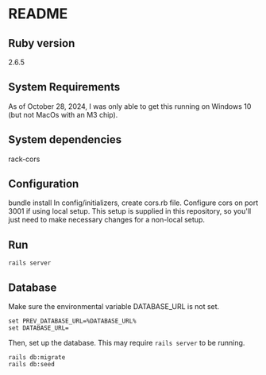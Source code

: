 # README

## Ruby version
2.6.5

## System Requirements
As of October 28, 2024, I was only able to get this running on Windows 10 (but not MacOs with an M3 chip).

## System dependencies
rack-cors

## Configuration

bundle install
In config/initializers, create cors.rb file. Configure cors on port 3001 if using local setup. This setup is supplied in this repository, so you'll just need to make necessary changes for a non-local setup.

## Run
    rails server

## Database

Make sure the environmental variable DATABASE_URL is not set.

    set PREV_DATABASE_URL=%DATABASE_URL%
    set DATABASE_URL=

Then, set up the database. This may require `rails server` to be running.

    rails db:migrate
    rails db:seed
